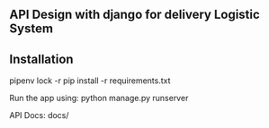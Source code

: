 ## API Design with django for delivery Logistic System

## Installation
pipenv lock -r
pip install -r requirements.txt

Run the app using:
python manage.py runserver

API Docs:
docs/
